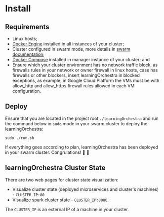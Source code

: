 # Install

## Requirements

* Linux hosts;
* [Docker Engine](https://docs.docker.com/engine/install/) installed in all instances of your cluster;
* Cluster configured in swarm mode, more details in [swarm documentation](https://docs.docker.com/engine/swarm/swarm-tutorial/create-swarm/);
* [Docker Compose](https://docs.docker.com/compose/install/) installed in manager instance of your cluster; and
* Ensure which your cluster environment has no network traffic block, as firewalls rules in your network or owner firewall in linux hosts, case has firewalls or other blockers, insert learningOrchestra in blocked exceptions, as example, in Google Cloud Platform the VMs must be with allow_http and allow_https firewall rules allowed in each VM configuration.

## Deploy

Ensure that you are located in the project root `./learningOrchestra` and run the command below in `sudo` mode in your swarm cluster to deploy the learningOrchestra:
```
sudo ./run.sh
```
If everything goes according to plan, learningOrchestra has been deployed in your swarm cluster. Congrulations! 🥳 👏

## learningOrchestra Cluster State
There are two web pages for cluster state visualization:

* Visualize cluster state (deployed microservices and cluster's machines) - `CLUSTER_IP:80`
* Visualize spark cluster state - `CLUSTER_IP:8080`.

The `CLUSTER_IP` is an external IP of a machine in your cluster.

